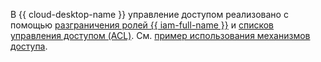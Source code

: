 В {{ cloud-desktop-name }} управление доступом реализовано с помощью [разграничения ролей {{ iam-full-name }}](../../cloud-desktop/security/index.md) и [списков управления доступом (ACL)](../../cloud-desktop/concepts/acl.md). См. [пример использования механизмов доступа](../../cloud-desktop/concepts/acl.md#example).
